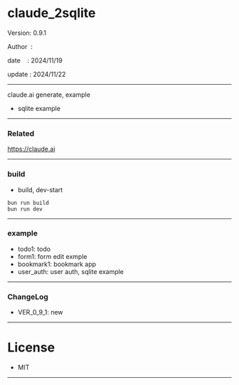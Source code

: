 ﻿# claude_2sqlite

 Version: 0.9.1

 Author  :
 
 date    : 2024/11/19

 update :  2024/11/22

***

claude.ai generate, example

* sqlite example

***
### Related

https://claude.ai

***
### build

* build, dev-start

```
bun run build
bun run dev
```

***
### example

* todo1: todo
* form1: form edit exmple
* bookmark1: bookmark app
* user_auth: user auth, sqlite example

***
### ChangeLog

* VER_0_9_1: new

*** 
# License

* MIT

***

